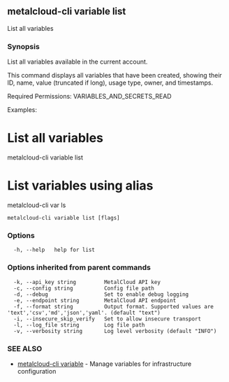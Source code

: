 ## metalcloud-cli variable list

List all variables

### Synopsis

List all variables available in the current account.

This command displays all variables that have been created, showing their ID, name, 
value (truncated if long), usage type, owner, and timestamps.

Required Permissions:
  VARIABLES_AND_SECRETS_READ

Examples:
  # List all variables
  metalcloud-cli variable list
  
  # List variables using alias
  metalcloud-cli var ls

```
metalcloud-cli variable list [flags]
```

### Options

```
  -h, --help   help for list
```

### Options inherited from parent commands

```
  -k, --api_key string         MetalCloud API key
  -c, --config string          Config file path
  -d, --debug                  Set to enable debug logging
  -e, --endpoint string        MetalCloud API endpoint
  -f, --format string          Output format. Supported values are 'text','csv','md','json','yaml'. (default "text")
  -i, --insecure_skip_verify   Set to allow insecure transport
  -l, --log_file string        Log file path
  -v, --verbosity string       Log level verbosity (default "INFO")
```

### SEE ALSO

* [metalcloud-cli variable](metalcloud-cli_variable.md)	 - Manage variables for infrastructure configuration

